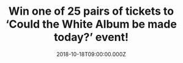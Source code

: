 ---
campaign-uuid: "c-b358bfb2-0915-4254-a1d7-3182e758f353"
type: "Preview"
category: "Tickets"
date: "2018-10-18T09:00:00.000Z"
end-date: "2018-10-31T23:59:00.000Z"
disable-form: false
is_promoted: true
has_entry_page: true
title: "Win one of 25 pairs of tickets to ‘Could the White Album be made today?’ event!"
competition-description: "<p>Celebrating the 50th Anniversary of the White Album,\
  \ on November 7th, Matt Everitt, the famous radio presenter, producer and writer,\
  \ leads a panel of journalists, broadcasters & artists to discuss how the White\
  \ Album influenced a generation of musicians. We have managed to get our hands on\
  \ 25 pairs of tickets to give away!</p>\r\n<p>Would you like to attend the event\
  \ with us? Enter below for a chance to win.</p>"
hero-header: "Win one of 25 pairs of tickets to ‘Could the White Album be made today?’\
  \ event!"
terms-confirmation: "N/A"
banner-img: "https://assets.expresslyapp.com/asset-0cc6a5a0-169c-42c8-a82b-9984e46dc26b.jpg"
logo-left-href: "aaa.nme.com"
logo-left-image: "https://assets.expresslyapp.com/asset-ec0076b1-3bee-419e-909c-5d3ba7eb9252.jpg"
logo-left-title: "NME AAA"
bg-image-hero: "https://assets.expresslyapp.com/asset-42f260d5-f5f9-422a-a0f2-da7526962a27.jpg"
bg-image-first: "https://assets.expresslyapp.com/asset-0245b528-3aa9-4aff-a2aa-7d41498508fa.jpg"
bg-image-second: "https://assets.expresslyapp.com/asset-48093e76-dccd-4585-9a1b-5626fbaccf72.jpg"
bg-image-third: "https://assets.expresslyapp.com/asset-17e647f8-53f4-427a-a4a1-431ec3aeff95.jpg"
section1-content: "In November 1968, millions of double LPs were shipped to record\
  \ stores worldwide ahead of that tumultuous year’s most anticipated music event:\
  \ the November 22nd release of The BEATLES, The White Album. For 50 years, ‘The\
  \ White Album’ has invited its listeners to venture forth and explore the breadth\
  \ and ambition of its music, delighting and inspiring each new generation in turn."
section2-content: "On November 9, The Beatles will release a suite of lavishly presented\
  \ ‘White Album’ packages (Apple Corps Ltd./Capitol/UMe). The album’s 30 tracks are\
  \ newly mixed by producer Giles Martin and mix engineer Sam Okell in stereo and\
  \ 5.1 surround audio, joined by 27 early acoustic demos and 50 session takes, most\
  \ of which are previously unreleased in any form. This is the first time The BEATLES\
  \  White Album has been remixed and presented with additional demos and session\
  \ recordings."
section3-content: "<p>In order to celebrate the 50th Anniversary of the White Album,\
  \ on November 7th, Matt Everitt, will lead a panel of journalists, broadcasters\
  \ & artists to discuss how the White Album influenced a generation of musicians\
  \ and ask whether in a world of snackable content, playlists and short attention\
  \ spans an artist would ever dare release such a diverse body of work.</p>\r\n<p>If\
  \ you don’t want to miss this event, enter the form below for a chance to win one\
  \ of 25 pairs of tickets and you could be coming to ‘Could the White Album be made\
  \ today?’ event with us!</p>\r\n<p>Good luck!</p>"
entry-title: "Win one of 25 pairs of tickets to ‘Could the White Album be made today?’\
  \ event!"
entry-content: "Enter the draw to win one of 25 pairs of tickets to ‘Could the White\
  \ Album be made today?’ event by completing the form below before 23:59 on 31st\
  \ of October 2018."
has-winner: false
prize-description: "One of 25 pairs of tickets to ‘Could the White Album be made today?’\
  \ event."
prize-restrictions: "Any travel expenses are not included. Winner is responsible for\
  \ any transport costs to/from the event."
special-conditions: "Multiple entries are allowed up to one every day."
---